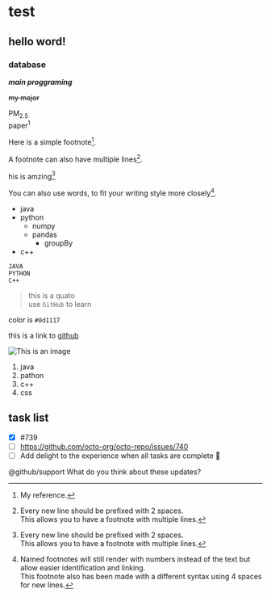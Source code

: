 # test
## hello word!
### database

***main proggraming***

~~my major~~

PM<sub>2.5</sub>  
paper<sup>1</sup>  

Here is a simple footnote[^1].

A footnote can also have multiple lines[^2].  

his is amzing[^2]

You can also use words, to fit your writing style more closely[^note].

[^1]: My reference.
[^2]: Every new line should be prefixed with 2 spaces.  
  This allows you to have a footnote with multiple lines.
[^note]:
    Named footnotes will still render with numbers instead of the text but allow easier identification and linking.  
    This footnote also has been made with a different syntax using 4 spaces for new lines. 

- java
- python
  - numpy
  - pandas
    - groupBy
- c++  

```
JAVA
PYTHON
C++
```

> this is a quato  
 use `GitHub` to learn

color is `#0d1117` 

this is a link to [github](https://pages.github.com)

![This is an image](https://myoctocat.com/assets/images/base-octocat.svg)
 
 1. java
 2. pathon
 3. c++
 4. css

## task list ##
- [x] #739
- [ ] https://github.com/octo-org/octo-repo/issues/740
- [ ] Add delight to the experience when all tasks are complete :tada:

@github/support What do you think about these updates?
